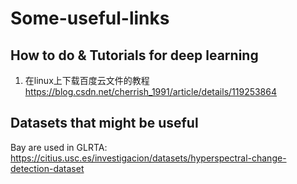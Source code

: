 # Some-useful-links

## How to do & Tutorials for deep learning
1. 在linux上下载百度云文件的教程 https://blog.csdn.net/cherrish_1991/article/details/119253864


## Datasets that might be useful
Bay are used in GLRTA: https://citius.usc.es/investigacion/datasets/hyperspectral-change-detection-dataset
